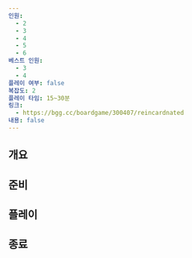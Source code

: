 ```yaml
---
인원:
  - 2
  - 3
  - 4
  - 5
  - 6
베스트 인원:
  - 3
  - 4
플레이 여부: false
복잡도: 2
플레이 타임: 15~30분
링크:
  - https://bgg.cc/boardgame/300407/reincardnated
내용: false
---
```

## 개요
## 준비
## 플레이
## 종료